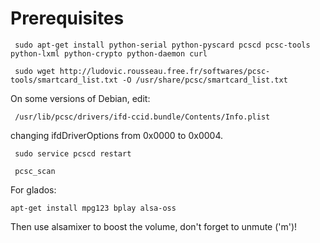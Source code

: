 Prerequisites
=============

```
 sudo apt-get install python-serial python-pyscard pcscd pcsc-tools python-lxml python-crypto python-daemon curl

 sudo wget http://ludovic.rousseau.free.fr/softwares/pcsc-tools/smartcard_list.txt -O /usr/share/pcsc/smartcard_list.txt
```

On some versions of Debian, edit:

```
 /usr/lib/pcsc/drivers/ifd-ccid.bundle/Contents/Info.plist
```

changing ifdDriverOptions from 0x0000 to 0x0004.

```
 sudo service pcscd restart

 pcsc_scan
```

For glados:

```
apt-get install mpg123 bplay alsa-oss
```

Then use alsamixer to boost the volume, don't forget to unmute ('m')!

